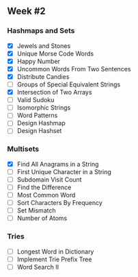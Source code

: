 ## Week #2

### Hashmaps and Sets
- [x] Jewels and Stones
- [x] Unique Morse Code Words
- [x] Happy Number
- [x] Uncommon Words From Two Sentences
- [x] Distribute Candies
- [ ] Groups of Special Equivalent Strings
- [x] Intersection of Two Arrays
- [ ] Valid Sudoku
- [ ] Isomorphic Strings
- [ ] Word Patterns
- [ ] Design Hashmap
- [ ] Design Hashset

### Multisets
- [x] Find All Anagrams in a String
- [ ] First Unique Character in a String
- [ ] Subdomain Visit Count
- [ ] Find the Difference
- [ ] Most Common Word
- [ ] Sort Characters By Frequency
- [ ] Set Mismatch
- [ ] Number of Atoms

### Tries
- [ ] Longest Word in Dictionary
- [ ] Implement Trie Prefix Tree
- [ ] Word Search II
